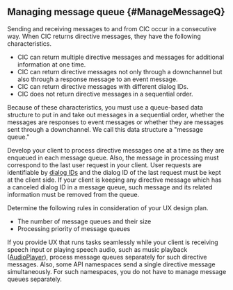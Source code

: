 ## Managing message queue {#ManageMessageQ}

Sending and receiving messages to and from CIC occur in a consecutive way. When CIC returns directive messages, they have the following characteristics.
* CIC can return multiple directive messages and messages for additional information at one time.
* CIC can return directive messages not only through a downchannel but also through a response message to an event message.
* CIC can return directive messages with different dialog IDs.
* CIC does not return directive messages in a sequential order.

Because of these characteristics, you must use a queue-based data structure to put in and take out messages in a sequential order, whether the messages are responses to event messages or whether they are messages sent through a downchannel. We call this data structure a "message queue."

Develop your client to process directive messages one at a time as they are enqueued in each message queue. Also, the message in processing must correspond to the last user request in your client. User requests are identifiable by [dialog IDs](/CIC/CIC_Overview.md#DialogModel) and the dialog ID of the last request must be kept at the client side. If your client is keeping any directive message which has a canceled dialog ID in a message queue, such message and its related information must be removed from the queue.

Determine the following rules in consideration of your UX design plan.
* The number of message queues and their size
* Processing priority of message queues

If you provide UX that runs tasks seamlessly while your client is receiving speech input or playing speech audio, such as music playback ([AudioPlayer](/CIC/References/CICInterface/AudioPlayer.md)), process message queues separately for such directive messages. Also, some API namespaces send a single directive message simultaneously. For such namespaces, you do not have to manage message queues separately.
